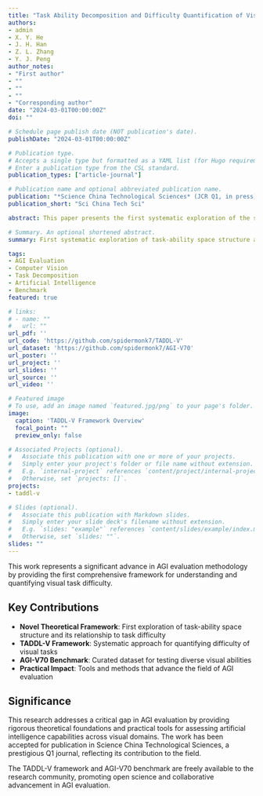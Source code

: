 ```yaml
---
title: "Task Ability Decomposition and Difficulty Quantification of Visual Tasks for AGI Evaluation"
authors:
- admin
- X. Y. He
- J. H. Han
- Z. L. Zhang
- Y. J. Peng
author_notes:
- "First author"
- ""
- ""
- ""
- "Corresponding author"
date: "2024-03-01T00:00:00Z"
doi: ""

# Schedule page publish date (NOT publication's date).
publishDate: "2024-03-01T00:00:00Z"

# Publication type.
# Accepts a single type but formatted as a YAML list (for Hugo requirements).
# Enter a publication type from the CSL standard.
publication_types: ["article-journal"]

# Publication name and optional abbreviated publication name.
publication: "*Science China Technological Sciences* (JCR Q1, in press)"
publication_short: "Sci China Tech Sci"

abstract: This paper presents the first systematic exploration of the structure of task-ability space and its connection to task difficulty in the context of artificial general intelligence (AGI) evaluation. We propose TADDL-V, a novel framework for quantifying the difficulty of visual tasks to support comprehensive AGI evaluation. Our approach decomposes complex visual tasks into fundamental ability components and establishes quantitative measures of task difficulty. Additionally, we release AGI-V70, a curated benchmark set designed for testing diverse visual abilities across multiple domains. This work provides essential theoretical foundations and practical tools for advancing AGI evaluation methodologies.

# Summary. An optional shortened abstract.
summary: First systematic exploration of task-ability space structure and its link to task difficulty. Proposed TADDL-V framework for quantifying visual task difficulty and released AGI-V70 benchmark for AGI evaluation.

tags:
- AGI Evaluation
- Computer Vision
- Task Decomposition
- Artificial Intelligence
- Benchmark
featured: true

# links:
# - name: ""
#   url: ""
url_pdf: ''
url_code: 'https://github.com/spidermonk7/TADDL-V'
url_dataset: 'https://github.com/spidermonk7/AGI-V70'
url_poster: ''
url_project: ''
url_slides: ''
url_source: ''
url_video: ''

# Featured image
# To use, add an image named `featured.jpg/png` to your page's folder. 
image:
  caption: 'TADDL-V Framework Overview'
  focal_point: ""
  preview_only: false

# Associated Projects (optional).
#   Associate this publication with one or more of your projects.
#   Simply enter your project's folder or file name without extension.
#   E.g. `internal-project` references `content/project/internal-project/index.md`.
#   Otherwise, set `projects: []`.
projects: 
- taddl-v

# Slides (optional).
#   Associate this publication with Markdown slides.
#   Simply enter your slide deck's filename without extension.
#   E.g. `slides: "example"` references `content/slides/example/index.md`.
#   Otherwise, set `slides: ""`.
slides: ""
---
```


This work represents a significant advance in AGI evaluation methodology by providing the first comprehensive framework for understanding and quantifying visual task difficulty. 

## Key Contributions

- **Novel Theoretical Framework**: First exploration of task-ability space structure and its relationship to task difficulty
- **TADDL-V Framework**: Systematic approach for quantifying difficulty of visual tasks
- **AGI-V70 Benchmark**: Curated dataset for testing diverse visual abilities
- **Practical Impact**: Tools and methods that advance the field of AGI evaluation

## Significance

This research addresses a critical gap in AGI evaluation by providing rigorous theoretical foundations and practical tools for assessing artificial intelligence capabilities across visual domains. The work has been accepted for publication in Science China Technological Sciences, a prestigious Q1 journal, reflecting its contribution to the field.

The TADDL-V framework and AGI-V70 benchmark are freely available to the research community, promoting open science and collaborative advancement in AGI evaluation.
